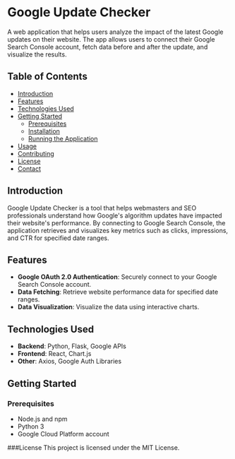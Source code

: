 # Google Update Checker

A web application that helps users analyze the impact of the latest Google updates on their website. The app allows users to connect their Google Search Console account, fetch data before and after the update, and visualize the results.

## Table of Contents
- [Introduction](#introduction)
- [Features](#features)
- [Technologies Used](#technologies-used)
- [Getting Started](#getting-started)
  - [Prerequisites](#prerequisites)
  - [Installation](#installation)
  - [Running the Application](#running-the-application)
- [Usage](#usage)
- [Contributing](#contributing)
- [License](#license)
- [Contact](#contact)

## Introduction

Google Update Checker is a tool that helps webmasters and SEO professionals understand how Google's algorithm updates have impacted their website's performance. By connecting to Google Search Console, the application retrieves and visualizes key metrics such as clicks, impressions, and CTR for specified date ranges.

## Features

- **Google OAuth 2.0 Authentication**: Securely connect to your Google Search Console account.
- **Data Fetching**: Retrieve website performance data for specified date ranges.
- **Data Visualization**: Visualize the data using interactive charts.

## Technologies Used

- **Backend**: Python, Flask, Google APIs
- **Frontend**: React, Chart.js
- **Other**: Axios, Google Auth Libraries

## Getting Started

### Prerequisites

- Node.js and npm
- Python 3
- Google Cloud Platform account

###License
This project is licensed under the MIT License.
